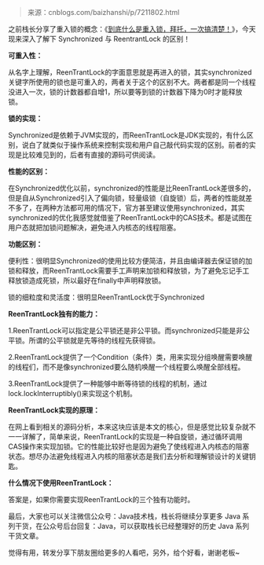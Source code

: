 > 来源：cnblogs.com/baizhanshi/p/7211802.html

之前栈长分享了重入锁的概念：《[到底什么是重入锁，拜托，一次搞清楚！](https://mp.weixin.qq.com/s/i1dA5gnhC9I-Zj1l0HDqKA)》，今天现来深入了解下 Synchronized 与 ReentrantLock 的区别！

**可重入性：**

从名字上理解，ReenTrantLock的字面意思就是再进入的锁，其实synchronized关键字所使用的锁也是可重入的，两者关于这个的区别不大。两者都是同一个线程没进入一次，锁的计数器都自增1，所以要等到锁的计数器下降为0时才能释放锁。


**锁的实现：**

Synchronized是依赖于JVM实现的，而ReenTrantLock是JDK实现的，有什么区别，说白了就类似于操作系统来控制实现和用户自己敲代码实现的区别。前者的实现是比较难见到的，后者有直接的源码可供阅读。


**性能的区别：**

在Synchronized优化以前，synchronized的性能是比ReenTrantLock差很多的，但是自从Synchronized引入了偏向锁，轻量级锁（自旋锁）后，两者的性能就差不多了，在两种方法都可用的情况下，官方甚至建议使用synchronized，其实synchronized的优化我感觉就借鉴了ReenTrantLock中的CAS技术。都是试图在用户态就把加锁问题解决，避免进入内核态的线程阻塞。


**功能区别：**

便利性：很明显Synchronized的使用比较方便简洁，并且由编译器去保证锁的加锁和释放，而ReenTrantLock需要手工声明来加锁和释放锁，为了避免忘记手工释放锁造成死锁，所以最好在finally中声明释放锁。

锁的细粒度和灵活度：很明显ReenTrantLock优于Synchronized


**ReenTrantLock独有的能力：**

1.ReenTrantLock可以指定是公平锁还是非公平锁。而synchronized只能是非公平锁。所谓的公平锁就是先等待的线程先获得锁。

2.ReenTrantLock提供了一个Condition（条件）类，用来实现分组唤醒需要唤醒的线程们，而不是像synchronized要么随机唤醒一个线程要么唤醒全部线程。

3.ReenTrantLock提供了一种能够中断等待锁的线程的机制，通过lock.lockInterruptibly()来实现这个机制。


**ReenTrantLock实现的原理：**

在网上看到相关的源码分析，本来这块应该是本文的核心，但是感觉比较复杂就不一一详解了，简单来说，ReenTrantLock的实现是一种自旋锁，通过循环调用CAS操作来实现加锁。它的性能比较好也是因为避免了使线程进入内核态的阻塞状态。想尽办法避免线程进入内核的阻塞状态是我们去分析和理解锁设计的关键钥匙。


**什么情况下使用ReenTrantLock：**

答案是，如果你需要实现ReenTrantLock的三个独有功能时。


最后，大家也可以关注微信公众号：Java技术栈，栈长将继续分享更多 Java 系列干货，在公众号后台回复：Java，可以获取栈长已经整理好的历史 Java 系列干货文章。

觉得有用，转发分享下朋友圈给更多的人看吧，另外，给个好看，谢谢老板~